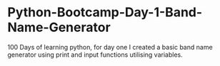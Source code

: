 # Python-Bootcamp-Day-1-Band-Name-Generator
100 Days of learning python, for day one I created a basic band name generator using print and input functions utilising variables.
